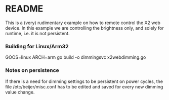 # README #

This is a (very) rudimentary example on how to remote control the X2 web device. In this example we are controlling the brightness only, and solely for runtime, i.e. it is not persistent.

### Building for Linux/Arm32 ###

GOOS=linux ARCH=arm go build -o dimmingsvc x2webdimming.go

### Notes on persistence ###
If there is a need for dimming settings to be persistent on power cycles, the file /etc/beijer/misc.conf has to be edited and saved for every new dimming value change.
